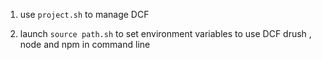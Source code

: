 1) use `project.sh` to manage DCF

2) launch `source path.sh` to set environment variables to use DCF drush , node and npm in command line
